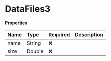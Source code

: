 # DataFiles3

**Properties**

| Name | Type   | Required | Description |
| :--- | :----- | :------- | :---------- |
| name | String | ❌       |             |
| size | Double | ❌       |             |
